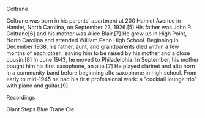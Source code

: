 Coltrane

Coltrane was born in his parents' apartment at 200 Hamlet Avenue in Hamlet, North Carolina, on September 23, 1926.[5] His father was John R. Coltrane[6] and his mother was Alice Blair.[7] He grew up in High Point, North Carolina and attended William Penn High School. Beginning in December 1938, his father, aunt, and grandparents died within a few months of each other, leaving him to be raised by his mother and a close cousin.[8] In June 1943, he moved to Philadelphia. In September, his mother bought him his first saxophone, an alto.[7] He played clarinet and alto horn in a community band before beginning alto saxophone in high school. From early to mid-1945 he had his first professional work: a "cocktail lounge trio" with piano and guitar.[9]

Recordings

Giant Steps
Blue Trane
Ole

